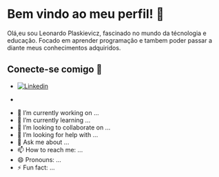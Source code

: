 # Bem vindo ao meu perfil! 👋

Olá,eu sou Leonardo Plaskievicz, fascinado no mundo da técnologia e educaçâo. Focado em aprender programaçâo e tambem poder passar a diante meus conhecimentos adquiridos.

## Conecte-se comigo 📱

- [![Linkedin](https://img.shields.io/badge/LinkedIn-0077B5?style=for-the-badge&logo=linkedin&logoColor=white)](https://www.linkedin.com/in/leonardoplaskievicz/)

- <p align="left" grid-gap="20px">
  <a href="https://skillicons.dev%22%3E/
      <img src="https://skillicons.dev/icons?i=,html,java,javascript,python," />
  </a>
</p>

- 🔭 I’m currently working on ...
- 🌱 I’m currently learning ...
- 👯 I’m looking to collaborate on ...
- 🤔 I’m looking for help with ...
- 💬 Ask me about ...
- 📫 How to reach me: ...
- 😄 Pronouns: ...
- ⚡ Fun fact: ...

